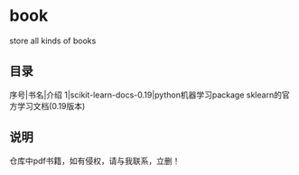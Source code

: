 # book
store all kinds of books 

目录
-----------
序号|书名|介绍
1|scikit-learn-docs-0.19|python机器学习package sklearn的官方学习文档(0.19版本)

说明
------------
仓库中pdf书籍，如有侵权，请与我联系，立删！